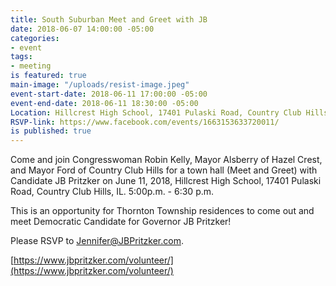 ```yaml
---
title: South Suburban Meet and Greet with JB
date: 2018-06-07 14:00:00 -05:00
categories:
- event
tags:
- meeting
is featured: true
main-image: "/uploads/resist-image.jpeg"
event-start-date: 2018-06-11 17:00:00 -05:00
event-end-date: 2018-06-11 18:30:00 -05:00
Location: Hillcrest High School, 17401 Pulaski Road, Country Club Hills, IL
RSVP-link: https://www.facebook.com/events/1663153633720011/
is published: true
---
```


Come and join Congresswoman Robin Kelly, Mayor Alsberry of Hazel Crest, and Mayor Ford of Country Club Hills for a town hall (Meet and Greet) with Candidate JB Pritzker on June 11, 2018, Hillcrest High School, 17401 Pulaski Road, Country Club Hills, IL.  5:00p.m. - 6:30 p.m.  

This is an opportunity for Thornton Township residences to come out and meet Democratic Candidate for Governor JB Pritzker!

Please RSVP to Jennifer@JBPritzker.com. 

[https://www.jbpritzker.com/volunteer/](https://www.jbpritzker.com/volunteer/)
